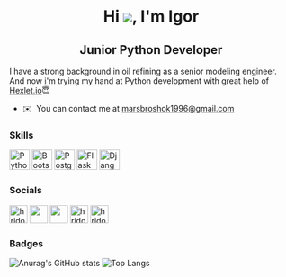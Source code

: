 ### <h1 align="center">Hi ![](https://user-images.githubusercontent.com/18350557/176309783-0785949b-9127-417c-8b55-ab5a4333674e.gif), I'm Igor</h1>
<h2 align="center">Junior Python Developer</h2>

I have a strong background in oil refining as a senior modeling engineer. And now i'm trying my hand at Python development with great help of [Hexlet.io](https://ru.hexlet.io/)😇

* ✉️  You can contact me at [marsbroshok1996@gmail.com](mailto:marsbroshok1996@gmail.com)

### Skills


<p align="left">
<a href="https://www.python.org/" target="_blank" rel="noreferrer"><img src="https://raw.githubusercontent.com/danielcranney/readme-generator/main/public/icons/skills/python-colored.svg" width="36" height="36" alt="Python" /></a>
<a href="https://getbootstrap.com/" target="_blank" rel="noreferrer"><img src="https://raw.githubusercontent.com/danielcranney/readme-generator/main/public/icons/skills/bootstrap-colored.svg" width="36" height="36" alt="Bootstrap" /></a>
<a href="https://www.postgresql.org/" target="_blank" rel="noreferrer"><img src="https://raw.githubusercontent.com/danielcranney/readme-generator/main/public/icons/skills/postgresql-colored.svg" width="36" height="36" alt="PostgreSQL" /></a>
<a href="https://flask.palletsprojects.com/en/2.0.x/" target="_blank" rel="noreferrer"><img src="https://raw.githubusercontent.com/danielcranney/readme-generator/main/public/icons/skills/flask-colored.svg" width="36" height="36" alt="Flask" /></a>
<a href="https://www.djangoproject.com/" target="_blank" rel="noreferrer"><img src="https://raw.githubusercontent.com/danielcranney/readme-generator/main/public/icons/skills/django-colored.svg" width="36" height="36" alt="Django" /></a>
</p>


### Socials

<p align="left"> 
<a href="https://t.me/MarsBroshok" target="blank"><img src="https://upload.wikimedia.org/wikipedia/commons/8/82/Telegram_logo.svg" alt="hridoyalhazard" height="32" width="32" /></a> <a href="https://discord.com/users/Mars Broshok#2562" target="_blank" rel="noreferrer"><img src="https://raw.githubusercontent.com/danielcranney/readme-generator/main/public/icons/socials/discord.svg" width="32" height="32" /></a> <a href="https://www.github.com/MarsBroshok96" target="_blank" rel="noreferrer"><img src="https://raw.githubusercontent.com/danielcranney/readme-generator/main/public/icons/socials/github.svg" width="32" height="32" /></a> <a href="https://www.linkedin.com/in/igor-lokisov/" target="blank"><img src="https://static.licdn.com/sc/h/akt4ae504epesldzj74dzred8" alt="hridoyalhazard" height="32" width="32" /></a> <a href="https://ru.hexlet.io/u/marsbroshok/" target="blank"><img src="https://cdn2.hexlet.io/assets/hexlet_logo_wide-56fe12bf29287c1ac237ef1e5fa70e861e99a954af1f49504f654ae4990fa42b.png" alt="hridoyalhazard" height="32" width="32" /></a> </p> 

### Badges

![Anurag's GitHub stats](https://github-readme-stats.vercel.app/api?username=marsbroshok96&theme=blue&show_icons=true)
![Top Langs](https://github-readme-stats.vercel.app/api/top-langs/?username=marsbroshok96&hide=TeX&layout=compact)
